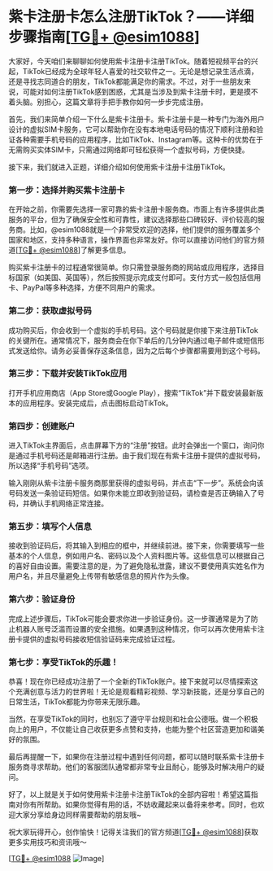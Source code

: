 # 紫卡注册卡怎么注册TikTok？——详细步骤指南[[TG💪+ @esim1088](https://t.me/s/esim1088)]

大家好，今天咱们来聊聊如何使用紫卡注册卡注册TikTok。随着短视频平台的兴起，TikTok已经成为全球年轻人喜爱的社交软件之一。无论是想记录生活点滴，还是寻找志同道合的朋友，TikTok都能满足你的需求。不过，对于一些朋友来说，可能对如何注册TikTok感到困惑，尤其是当涉及到紫卡注册卡时，更是摸不着头脑。别担心，这篇文章将手把手教你如何一步步完成注册。

首先，我们来简单介绍一下什么是紫卡注册卡。紫卡注册卡是一种专门为海外用户设计的虚拟SIM卡服务，它可以帮助你在没有本地电话号码的情况下顺利注册和验证各种需要手机号码的应用程序，比如TikTok、Instagram等。这种卡的优势在于无需购买实体SIM卡，只需通过网络即可轻松获得一个虚拟号码，方便快捷。

接下来，我们就进入正题，详细介绍如何使用紫卡注册卡注册TikTok。

### 第一步：选择并购买紫卡注册卡

在开始之前，你需要先选择一家可靠的紫卡注册卡服务商。市面上有许多提供此类服务的平台，但为了确保安全性和可靠性，建议选择那些口碑较好、评价较高的服务商。比如，@esim1088就是一个非常受欢迎的选择，他们提供的服务覆盖多个国家和地区，支持多种语言，操作界面也非常友好。你可以直接访问他们的官方频道[[TG💪+ @esim1088](https://t.me/s/esim1088)]了解更多信息。

购买紫卡注册卡的过程通常很简单。你只需登录服务商的网站或应用程序，选择目标国家（如美国、英国等），然后按照提示完成支付即可。支付方式一般包括信用卡、PayPal等多种选择，方便不同用户的需求。

### 第二步：获取虚拟号码

成功购买后，你会收到一个虚拟的手机号码。这个号码就是你接下来注册TikTok的关键所在。通常情况下，服务商会在你下单后的几分钟内通过电子邮件或短信形式发送给你。请务必妥善保存这条信息，因为之后每个步骤都需要用到这个号码。

### 第三步：下载并安装TikTok应用

打开手机应用商店（App Store或Google Play），搜索“TikTok”并下载安装最新版本的应用程序。安装完成后，点击图标启动TikTok。

### 第四步：创建账户

进入TikTok主界面后，点击屏幕下方的“注册”按钮。此时会弹出一个窗口，询问你是通过手机号码还是邮箱进行注册。由于我们现在有紫卡注册卡提供的虚拟号码，所以选择“手机号码”选项。

输入刚刚从紫卡注册卡服务商那里获得的虚拟号码，并点击“下一步”。系统会向该号码发送一条验证码短信。如果你未能立即收到验证码，请检查是否正确输入了号码，并确认手机网络正常连接。

### 第五步：填写个人信息

接收到验证码后，将其输入到相应的框中，并继续前进。接下来，你需要填写一些基本的个人信息，例如用户名、密码以及个人资料图片等。这些信息可以根据自己的喜好自由设置。需要注意的是，为了避免隐私泄露，建议不要使用真实姓名作为用户名，并且尽量避免上传带有敏感信息的照片作为头像。

### 第六步：验证身份

完成上述步骤后，TikTok可能会要求你进一步验证身份。这一步骤通常是为了防止机器人账号泛滥而设置的安全措施。如果遇到这种情况，你可以再次使用紫卡注册卡提供的虚拟号码接收短信验证码来完成验证过程。

### 第七步：享受TikTok的乐趣！

恭喜！现在你已经成功注册了一个全新的TikTok账户。接下来就可以尽情探索这个充满创意与活力的世界啦！无论是观看精彩视频、学习新技能，还是分享自己的日常生活，TikTok都能为你带来无限乐趣。

当然，在享受TikTok的同时，也别忘了遵守平台规则和社会公德哦。做一个积极向上的用户，不仅能让自己收获更多点赞和支持，也能为整个社区营造更加和谐美好的氛围。

最后再提醒一下，如果你在注册过程中遇到任何问题，都可以随时联系紫卡注册卡服务商寻求帮助。他们的客服团队通常都非常专业且耐心，能够及时解决用户的疑问。

好了，以上就是关于如何使用紫卡注册卡注册TikTok的全部内容啦！希望这篇指南对你有所帮助。如果你觉得有用的话，不妨收藏起来以备将来参考。同时，也欢迎大家分享给身边同样需要帮助的朋友哦~

祝大家玩得开心，创作愉快！记得关注我们的官方频道[[TG💪+ @esim1088](https://t.me/s/esim1088)]获取更多实用技巧和资讯哦～

[[TG💪+ @esim1088](https://t.me/s/esim1088) ![Image](https://i.postimg.cc/4NQfJmqS/Snipaste-2025-05-13-00-14-12.png)]
